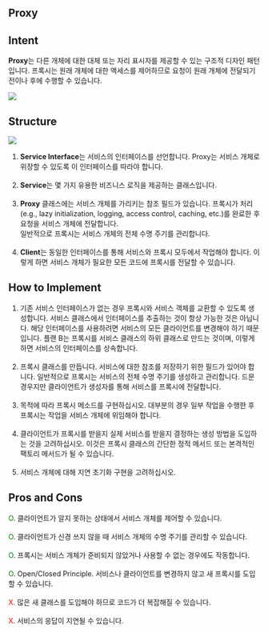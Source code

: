 Proxy
---
## Intent
**Proxy**는 다른 개체에 대한 대체 또는 자리 표시자를 제공할 수 있는 구조적 디자인 패턴입니다. 프록시는 원래 개체에 대한 액세스를 제어하므로 요청이 원래 개체에 전달되기 전이나 후에 수행할 수 있습니다.

![](https://images.velog.io/images/chrishan/post/752f5439-089e-467e-b399-11c9a5ba5a45/proxy-2x.png)

## Structure
![](https://images.velog.io/images/chrishan/post/ea5c84ec-d8ec-4e17-8b1f-873b319f981a/structure-indexed-2x.png)
1. **Service Interface**는 서비스의 인터페이스를 선언합니다. Proxy는 서비스 개체로 위장할 수 있도록 이 인터페이스를 따라야 합니다.<br /><br />
2. **Service**는 몇 가지 유용한 비즈니스 로직을 제공하는 클래스입니다.<br /><br />
3. **Proxy** 클래스에는 서비스 개체를 가리키는 참조 필드가 있습니다. 프록시가 처리(e.g., lazy initialization, logging, access control, caching, etc.)를 완료한 후 요청을 서비스 개체에 전달합니다.<br />일반적으로 프록시는 서비스 개체의 전체 수명 주기를 관리합니다.<br /><br />
4. **Client**는 동일한 인터페이스를 통해 서비스와 프록시 모두에서 작업해야 합니다. 이렇게 하면 서비스 개체가 필요한 모든 코드에 프록시를 전달할 수 있습니다.

## How to Implement
1. 기존 서비스 인터페이스가 없는 경우 프록시와 서비스 객체를 교환할 수 있도록 생성합니다. 서비스 클래스에서 인터페이스를 추출하는 것이 항상 가능한 것은 아닙니다. 해당 인터페이스를 사용하려면 서비스의 모든 클라이언트를 변경해야 하기 때문입니다. 플랜 B는 프록시를 서비스 클래스의 하위 클래스로 만드는 것이며, 이렇게 하면 서비스의 인터페이스를 상속합니다.<br /><br />
2. 프록시 클래스를 만듭니다. 서비스에 대한 참조를 저장하기 위한 필드가 있어야 합니다. 일반적으로 프록시는 서비스의 전체 수명 주기를 생성하고 관리합니다. 드문 경우지만 클라이언트가 생성자를 통해 서비스를 프록시에 전달합니다.<br /><br />
3. 목적에 따라 프록시 메소드를 구현하십시오. 대부분의 경우 일부 작업을 수행한 후 프록시는 작업을 서비스 개체에 위임해야 합니다.<br /><br />
4. 클라이언트가 프록시를 받을지 실제 서비스를 받을지 결정하는 생성 방법을 도입하는 것을 고려하십시오. 이것은 프록시 클래스의 간단한 정적 메서드 또는 본격적인 팩토리 메서드가 될 수 있습니다.<br /><br />
5. 서비스 개체에 대해 지연 초기화 구현을 고려하십시오.
## Pros and Cons
<span style="color:green;">O</span>. 클라이언트가 알지 못하는 상태에서 서비스 개체를 제어할 수 있습니다.<br /><br />
<span style="color:green;">O</span>. 클라이언트가 신경 쓰지 않을 때 서비스 개체의 수명 주기를 관리할 수 있습니다.<br /><br />
<span style="color:green;">O</span>. 프록시는 서비스 개체가 준비되지 않았거나 사용할 수 없는 경우에도 작동합니다.<br /><br />
<span style="color:green;">O</span>. Open/Closed Principle. 서비스나 클라이언트를 변경하지 않고 새 프록시를 도입할 수 있습니다.<br /><br />
<span style="color:red;">X</span>. 많은 새 클래스를 도입해야 하므로 코드가 더 복잡해질 수 있습니다.<br /><br />
<span style="color:red;">X</span>. 서비스의 응답이 지연될 수 있습니다.